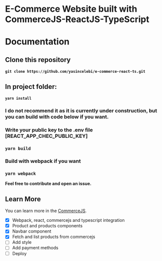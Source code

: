 # E-Commerce Website built with CommerceJS-ReactJS-TypeScript

# Documentation

## Clone this repository

#### `git clone https://github.com/yasincelebi/e-commerce-react-ts.git`

## In project folder:

#### `yarn install`

### I do not recommend it as it is currently under construction, but you can build with code below if you want.

### Write your public key to the .env file [REACT_APP_CHEC_PUBLIC_KEY]

### `yarn build`

### Build with webpack if you want

### `yarn webpack`

**Feel free to contribute and open an issue.**

## Learn More

You can learn more in the [CommerceJS](https://www.commercejs.com/).

- [x] Webpack, react, commercejs and typescript integration
- [x] Product and products components
- [x] Navbar component
- [x] Fetch and list products from commercejs
- [ ] Add style
- [ ] Add payment methods
- [ ] Deploy
